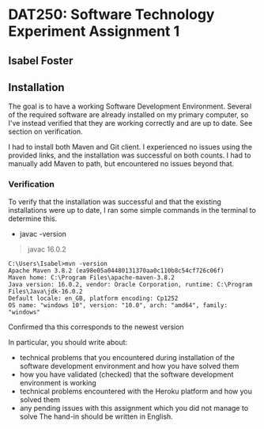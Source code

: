 # DAT250: Software Technology Experiment Assignment 1
## Isabel Foster 

## Installation 
The goal is to have a working Software Development Environment. Several of the required software
are already installed on my primary computer, so I've instead verified that they are working correctly
and are up to date. See section on verification.

I had to install both Maven and Git client. I experienced no issues using the provided links, and the 
installation was successful on both counts. 
I had to manually add Maven to path, but encountered no issues beyond that. 

### Verification 
To verify that the installation was successful and that the existing installations were up to date,
I ran some simple commands in the terminal to determine this. 
- javac -version 
  
>javac 16.0.2

```console
C:\Users\Isabel>mvn -version
Apache Maven 3.8.2 (ea98e05a04480131370aa0c110b8c54cf726c06f)
Maven home: C:\Program Files\apache-maven-3.8.2
Java version: 16.0.2, vendor: Oracle Corporation, runtime: C:\Program Files\Java\jdk-16.0.2
Default locale: en_GB, platform encoding: Cp1252
OS name: "windows 10", version: "10.0", arch: "amd64", family: "windows"
```


Confirmed tha this corresponds to the newest version


In particular, you should write about:
- technical problems that you encountered during installation of the software development environment and how you have solved them
- how you have validated (checked) that the software development environment is working
- technical problems encountered with the Heroku platform and how you solved them
- any pending issues with this assignment which you did not manage to solve
The hand-in should be written in English.

